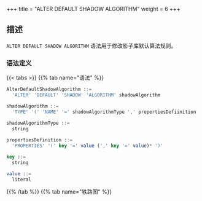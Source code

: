 +++
title = "ALTER DEFAULT SHADOW ALGORITHM"
weight = 6
+++

## 描述

`ALTER DEFAULT SHADOW ALGORITHM` 语法用于修改影子库默认算法规则。

### 语法定义

{{< tabs >}}
{{% tab name="语法" %}}
```sql
AlterDefaultShadowAlgorithm ::=
  'ALTER' 'DEFAULT' 'SHADOW' 'ALGORITHM' shadowAlgorithm 

shadowAlgorithm ::=
  'TYPE' '(' 'NAME' '=' shadowAlgorithmType ',' propertiesDefiinition ')'
    
shadowAlgorithmType ::=
  string

propertiesDefinition ::=
  'PROPERTIES' '(' key '=' value (',' key '=' value)* ')'

key ::=
  string

value ::=
  literal
```
{{% /tab %}}
{{% tab name="铁路图" %}}
<iframe frameborder="0" name="diagram" id="diagram" width="100%" height="100%"></iframe>
{{% /tab %}}
{{< /tabs >}}

### 补充说明

- `shadowAlgorithmType` 目前支持 `VALUE_MATCH`、`REGEX_MATCH` 和 `SQL_HINT`。

### 示例

- 修改默认影子库压测算法

```sql
ALTER DEFAULT SHADOW ALGORITHM TYPE(NAME="SQL_HINT");
```

### 保留字

`ALTER`、`DEFAULT`、`SHADOW`、`ALGORITHM`、`TYPE`、`NAME`、`PROPERTIES`

### 相关链接

- [保留字](/cn/user-manual/shardingsphere-proxy/distsql/syntax/reserved-word/)
